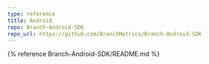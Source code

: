 ```yaml
---
type: reference
title: Android
repo: Branch-Android-SDK
repo_url: https://github.com/BranchMetrics/Branch-Android-SDK
---
```


{% reference Branch-Android-SDK/README.md %}
